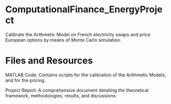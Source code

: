# ComputationalFinance_EnergyProject
Calibrate the Arithmetic Model on French electricity swaps and price European options by means of  Monte Carlo simulation.

# Files and Resources
MATLAB Code: Contains scripts for the calibration of the Arithmetic Models, and for the pricing.

Project Report: A comprehensive document detailing the theoretical framework, methodologies, results, and discussions.
